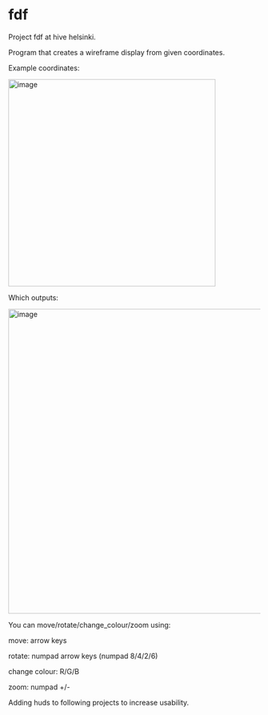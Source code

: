 # fdf
Project fdf at hive helsinki.

Program that creates a wireframe display from given coordinates.

Example coordinates:

<img width="414" alt="image" src="https://user-images.githubusercontent.com/58728833/210221790-a10637f8-4219-498c-8718-5e419306b0ae.png">

Which outputs:

<img width="609" alt="image" src="https://user-images.githubusercontent.com/58728833/210221867-f97392eb-0d5d-4391-88a7-253c996e9227.png">

You can move/rotate/change_colour/zoom using:

move: arrow keys

rotate: numpad arrow keys (numpad 8/4/2/6)

change colour: R/G/B

zoom: numpad +/-

Adding huds to following projects to increase usability.
